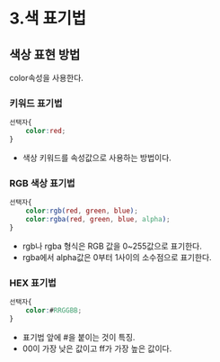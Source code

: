 # 3.색 표기법

## 색상 표현 방법

color속성을 사용한다.

### 키워드 표기법

```css
선택자{
	color:red;
}
```

- 색상 키워드를 속성값으로 사용하는 방법이다.

### RGB 색상 표기법

```css
선택자{
	color:rgb(red, green, blue);
	color:rgba(red, green, blue, alpha);
}
```

- rgb나 rgba 형식은 RGB 값을 0~255값으로 표기한다.
- rgba에서 alpha값은 0부터 1사이의 소수점으로 표기한다.

### HEX 표기법

```css
선택자{
	color:#RRGGBB;
}
```

- 표기법 앞에 #을 붙이는 것이 특징.
- 00이 가장 낮은 값이고 ff가 가장 높은 값이다.
